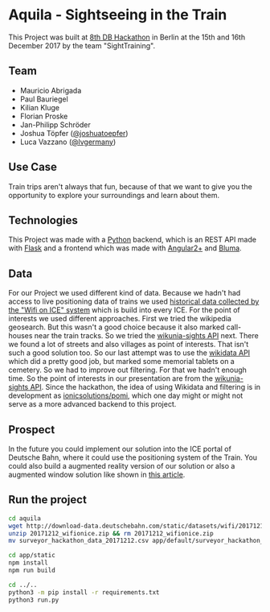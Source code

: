 # Aquila - Sightseeing in the Train

This Project was built at [8th DB Hackathon](https://dbmindbox.com/en/db-opendata-hackathons/hackathons/hackathon-8-db-open-data/) in Berlin at the 15th and 16th December 2017 by the team "SightTraining".

## Team
- Mauricio Abrigada
- Paul Bauriegel
- Kilian Kluge
- Florian Proske
- Jan-Philipp Schröder
- Joshua Töpfer ([\@joshuatoepfer](https://twitter.com/joshuatoepfer))
- Luca Vazzano ([\@lvgermany](https://twitter.com/lvgermany))

## Use Case
Train trips aren't always that fun, because of that we want to give you the opportunity to explore your surroundings and learn about them.

## Technologies
This Project was made with a [Python](https://www.python.org/) backend, which is an REST API made with [Flask](http://flask.pocoo.org/) and a frontend which was made with [Angular2+](https://angular.io/) and [Bluma](https://bulma.io/).

## Data
For our Project we used different kind of data. Because we hadn't had access to live positioning data of trains we used [historical data collected by the "Wifi on ICE" system](http://data.deutschebahn.com/dataset/wifi-on-ice) which is build into every ICE.
For the point of interests we used different approaches. First we tried the wikipedia geosearch. But this wasn't a good choice because it also marked call-houses near the train tracks. So we tried the [wikunia-sights API](http://api.wikunia.de/sights/index.php) next. There we found a lot of streets and also villages as point of interests. That isn't such a good solution too. So our last attempt was to use the [wikidata API](https://www.wikidata.org/wiki/Wikidata:Main_Page) which did a pretty good job, but marked some memorial tablets on a cemetery. So we had to improve out filtering. For that we hadn't enough time. So the point of interests in our presentation are from the [wikunia-sights API](http://api.wikunia.de/sights/index.php). Since the hackathon, the idea of using Wikidata and filtering is in development as [ionicsolutions/pomi](https://github.com/ionicsolutions/pomi), which one day might or might not serve as a more advanced backend to this project.

## Prospect
In the future you could implement our solution into the ICE portal of Deutsche Bahn, where it could use the positioning system of the Train. You could also build a augmented reality version of our solution or also a augmented window solution like shown in [this article](https://www.golem.de/news/innovation-train-deutsche-bahn-kooperiert-mit-hyperloop-1607-122408.html).

## Run the project
```bash
cd aquila
wget http://download-data.deutschebahn.com/static/datasets/wifi/20171212_wifionice.zip
unzip 20171212_wifionice.zip && rm 20171212_wifionice.zip
mv surveyor_hackathon_data_20171212.csv app/default/surveyor_hackathon_data_20171212.csv

cd app/static
npm install
npm run build

cd ../..
python3 -m pip install -r requirements.txt
python3 run.py
```
